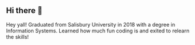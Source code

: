 ## Hi there 👋

<!--
**DisneyAPWannaBe/DisneyAPWannaBe** is a ✨ _special_ ✨ repository because its `README.md` (this file) appears on your GitHub profile.

Here are some ideas to get you started:

- 🔭 I’m currently working on ...
- 🌱 I’m currently learning ...
- 👯 I’m looking to collaborate on ...
- 🤔 I’m looking for help with ...
- 💬 Ask me about ...
- 📫 How to reach me: ...
- 😄 Pronouns: ...
- ⚡ Fun fact: ...
-->
Hey yall! Graduated from Salisbury University in 2018 with a degree in Information Systems. Learned how much fun coding is and exited to relearn the skills!
